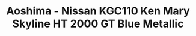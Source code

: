 ---
layout: product
title: "Aoshima - Nissan KGC110 Ken Mary Skyline HT 2000 GT Blue Metallic"
price: "TBA" 
desc: "N/A"
img_path: "/assets/img/AO80429.jpg"
brand: "N/A"
available: false
special_offer: false
new: false
soon: false
cat: "010000"
subcat: "013700"
subsubcat: "0N/A"
sifra: "AO80429"
---